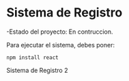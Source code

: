 <h1>Sistema de Registro</h1>

-Estado del proyecto: En contruccion.

Para ejecutar el sistema, debes poner:

```npm install react```

Sistema de Registro 2
